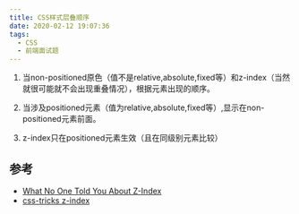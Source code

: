```yaml
---
title: CSS样式层叠顺序
date: 2020-02-12 19:07:36
tags: 
  - CSS
  - 前端面试题
---
```


1. 当non-positioned原色（值不是relative,absolute,fixed等）和z-index（当然就很可能就不会出现重叠情况），根据元素出现的顺序。

2. 当涉及positioned元素（值为relative,absolute,fixed等）,显示在non-positioned元素前面。

3. z-index只在positioned元素生效（且在同级别元素比较）

## 参考
* [What No One Told You About Z-Index](https://philipwalton.com/articles/what-no-one-told-you-about-z-index/)
* [css-tricks z-index](https://css-tricks.com/almanac/properties/z/z-index/)